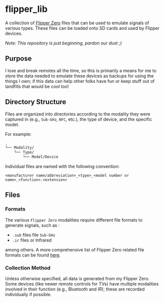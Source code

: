 # flipper_lib
A collection of [Flipper Zero](https://flipperzero.one/) files that can be used to emulate signals of various types.  These files can be loaded onto SD cards and used by Flipper devices.

*Note: This repository is just beginning, pardon our dust ;)*

## Purpose
I lose and break remotes all the time, so this is primarily a means for me to store the data needed to emulate these devices as backups for using the things I own; if this data can help other folks have fun or keep stuff out of landfills that would be cool too! 


## Directory Structure
Files are organized into directories according to the modality they were captured in (e.g., `Sub-GHz`, `NFC`, etc.), the type of device, and the specific model.  

For example:

```bash
.
└── Modality/
    └── Type/
        └── Model/Device
```

Individual files are named with the following convention:


```
<manufacturer name/abbreviation>_<type>_<model number or name>_<function>.<extension>
```

## Files

### Formats 

The various `Flipper Zero` modalities require different file formats to generate signals, such as :

- `.sub` files file `Sub-GHz`
- `.ir` files or Infrared 

among others.  A more comprehensive list of Flipper Zero related file formats can be found [here](https://knowledgebase.beehive.systems/threats/hardware/flipper-zero/firmware/flipper-xtreme/wiki/subghz).

### Collection Method

Unless otherwise specified, all data is generated from my Flipper Zero.  Some devices (like newer remote controls for TVs) have multiple modalities involved in their function (e.g., Bluetooth and IR); these are recorded individually if possible.  